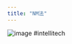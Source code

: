 ```yaml
---
title: "NM法"
---
```


![image](https://gyazo.com/86153868fe165c9e91b44ebf17925d2c/thumb/1000)
#intellitech
